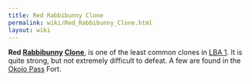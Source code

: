 ```yaml
---
title: Red Rabbibunny Clone
permalink: wiki/Red_Rabbibunny_Clone.html
layout: wiki
---
```


**Red [Rabbibunny](Rabbibunny "wikilink") [Clone](Clone "wikilink")**,
is one of the least common clones in [LBA 1](LBA_1 "wikilink"). It is
quite strong, but not extremely difficult to defeat. A few are found in
the [Okojo Pass](Okojo_Pass "wikilink") Fort.
